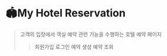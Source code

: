# 🏟My Hotel Reservation
> 고객의 입장에서 객실 예약 관련 기능을 수행하는 호텔 예약 페이지
>> 회원가입
>> 로그인
>> 예약 생성
>> 예약 조회
>> 
